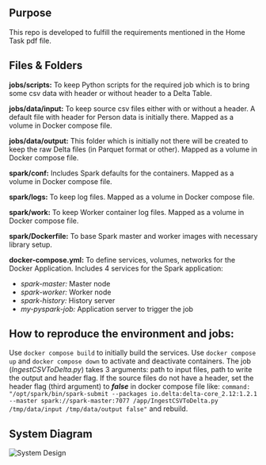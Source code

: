 ## Purpose

This repo is developed to fulfill the requirements mentioned in the Home Task pdf file.

## Files & Folders

**jobs/scripts:** To keep Python scripts for the required job which is to bring some csv data with header or without header to a Delta Table.

**jobs/data/input:** To keep source csv files either with or without a header. A default file with header for Person data is initially there. Mapped as a volume in Docker compose file.

**jobs/data/output:** This folder which is initially not there will be created to keep the raw Delta files (in Parquet format or other). Mapped as a volume in Docker compose file.

**spark/conf:** Includes Spark defaults for the containers. Mapped as a volume in Docker compose file.

**spark/logs:** To keep log files. Mapped as a volume in Docker compose file.

**spark/work:** To keep Worker container log files. Mapped as a volume in Docker compose file.

**spark/Dockerfile:** To base Spark master and worker images with necessary library setup.

**docker-compose.yml:** To define services, volumes, networks for the Docker Application. 
Includes 4 services for the Spark application:
- *spark-master:* Master node
- *spark-worker:* Worker node
- *spark-history:* History server
- *my-pyspark-job:* Application server to trigger the job

## How to reproduce the environment and jobs:
Use `docker compose build` to initially build the services.
Use `docker compose up` and `docker compose down` to activate and deactivate containers.
The job (*IngestCSVToDelta.py*) takes 3 arguments: path to input files, path to write the output and header flag.
If the source files do not have a header, set the header flag (third argument) to ***false*** in docker compose file like:
`command: "/opt/spark/bin/spark-submit --packages io.delta:delta-core_2.12:1.2.1 --master spark://spark-master:7077 /app/IngestCSVToDelta.py /tmp/data/input /tmp/data/output false"` and rebuild.

## System Diagram
![System Design](https://github.com/ahmetsisek/CFPartnersAssignment/system_design.png)
